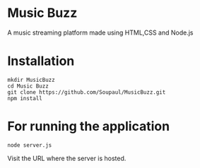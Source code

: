 # Music Buzz #
A music streaming platform made using HTML,CSS and Node.js

# Installation #

```
mkdir MusicBuzz
cd Music Buzz
git clone https://github.com/Soupaul/MusicBuzz.git
npm install

```

# For running the application #

```
node server.js

```
Visit the URL where the server is hosted.
